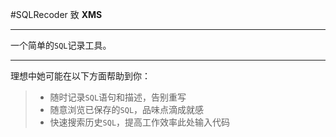 #SQLRecoder
致 **<i class="icon-moon"></i>XMS**

---

一个简单的`SQL`记录工具。

---
理想中她可能在以下方面帮助到你：
> * 随时记录`SQL`语句和描述，告别重写
> * 随意浏览已保存的`SQL`，品味点滴成就感
> * 快速搜索历史`SQL`，提高工作效率此处输入代码